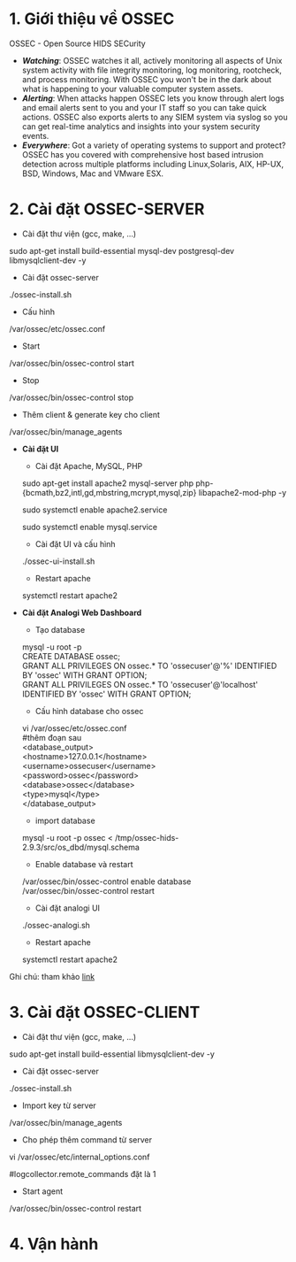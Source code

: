 # 1. Giới thiệu về OSSEC

OSSEC - Open Source HIDS SECurity

* _**Watching**_: OSSEC watches it all, actively monitoring all aspects of Unix system activity with file integrity monitoring, log monitoring, rootcheck, and process monitoring. With OSSEC you won't be in the dark about what is happening to your valuable computer system assets.
* _**Alerting**_: When attacks happen OSSEC lets you know through alert logs and email alerts sent to you and your IT staff so you can take quick actions. OSSEC also exports alerts to any SIEM system via syslog so you can get real-time analytics and insights into your system security events.
* _**Everywhere**_: Got a variety of operating systems to support and protect? OSSEC has you covered with comprehensive host based intrusion detection across multiple platforms including Linux,Solaris, AIX, HP-UX, BSD, Windows, Mac and VMware ESX.

# 2. Cài đặt OSSEC-SERVER

* Cài đặt thư viện \(gcc, make, ...\)

sudo apt-get install build-essential mysql-dev postgresql-dev libmysqlclient-dev -y

* Cài đặt ossec-server

./ossec-install.sh

* Cấu hình

/var/ossec/etc/ossec.conf

* Start

/var/ossec/bin/ossec-control start

* Stop

/var/ossec/bin/ossec-control stop

* Thêm client & generate key cho client

/var/ossec/bin/manage\_agents

* **Cài đặt UI**

  * Cài đặt Apache, MySQL, PHP

  sudo apt-get install apache2 mysql-server php php-{bcmath,bz2,intl,gd,mbstring,mcrypt,mysql,zip} libapache2-mod-php -y

  sudo systemctl enable apache2.service

  sudo systemctl enable mysql.service

  * Cài đặt UI và cấu hình

  ./ossec-ui-install.sh

  * Restart apache

  systemctl restart apache2

* **Cài đặt Analogi Web Dashboard**

  * Tạo database

  mysql -u root -p  
  CREATE DATABASE ossec;  
  GRANT ALL PRIVILEGES ON ossec.\* TO 'ossecuser'@'%' IDENTIFIED BY 'ossec' WITH GRANT OPTION;  
  GRANT ALL PRIVILEGES ON ossec.\* TO 'ossecuser'@'localhost' IDENTIFIED BY 'ossec' WITH GRANT OPTION;

  * Cấu hình database cho ossec

  vi /var/ossec/etc/ossec.conf  
  \#thêm đoạn sau  
  &lt;database\_output&gt;  
      &lt;hostname&gt;127.0.0.1&lt;/hostname&gt;  
      &lt;username&gt;ossecuser&lt;/username&gt;  
      &lt;password&gt;ossec&lt;/password&gt;  
      &lt;database&gt;ossec&lt;/database&gt;  
      &lt;type&gt;mysql&lt;/type&gt;  
  &lt;/database\_output&gt;

  * import database

  mysql -u root -p ossec &lt; /tmp/ossec-hids-2.9.3/src/os\_dbd/mysql.schema

  * Enable database và restart

  /var/ossec/bin/ossec-control enable database  
  /var/ossec/bin/ossec-control restart

  * Cài đặt analogi UI

  ./ossec-analogi.sh

  * Restart apache

  systemctl restart apache2

Ghi chú: tham khảo [link](https://glynrob.com/monitoring/ossec/)

# 3. Cài đặt OSSEC-CLIENT

* Cài đặt thư viện \(gcc, make, ...\)

sudo apt-get install build-essential libmysqlclient-dev -y

* Cài đặt ossec-server

./ossec-install.sh

* Import key từ server

/var/ossec/bin/manage\_agents

* Cho phép thêm command từ server

vi /var/ossec/etc/internal\_options.conf

\#logcollector.remote\_commands đặt là 1

* Start agent

/var/ossec/bin/ossec-control restart

# 4. Vận hành



